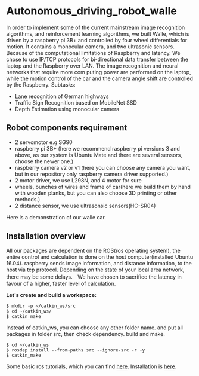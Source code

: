 # Autonomous_driving_robot_walle
In order to implement some of the current mainstream image recognition algorithms, and reinforcement learning algorithms, we built Walle, which is driven by a raspberry pi 3B+ and controlled by four wheel differentials for motion. It contains a monocular camera, and two ultrasonic sensors. Because of the computational limitations of Raspberry and latency. We chose to use IP/TCP protocols for bi-directional data transfer between the laptop and the Raspberry over LAN. The image recognition and neural networks that require more com puting power are performed on the laptop, while the motion control of the car and the camera angle shift are controlled by the Raspberry.
Subtasks:
- Lane recognition of German highways 
- Traffic Sign Recognition based on MobileNet SSD
- Depth Estimation using monocular camera


## Robot components requirement
- 2 servomotor e.g SG90
- raspberry pi 3B+ (here we recommend raspberry pi versions 3 and above, as our system is Ubuntu Mate and there are several sensors, choose the newer one.)
- raspberry camera v2 or v1 (here you can choose any camera you want, but in our repository only raspberry camera driver supported.)
- 2 motor driver, we use L298N, and 4 motor for sure
- wheels, bunches of wires and frame of car(here we build them by hand with wooden planks, but you can also choose 3D printing or other methods.)
- 2 distance sensor, we use ultrasonsic sensors(HC-SR04)

Here is a demonstration of our walle car.


## Installation overview
All our packages are dependent on the ROS(ros operating system), the entire control and calculation is done on the host computer(installed Ubuntu 16.04). raspberry sends image information, and distance information, to the host via tcp protocol. Depending on the state of your local area network, there may be some delays.　We have chosen to sacrifice the latency in favour of a higher, faster level of calculation.

**Let's create and build a workspace:**
```
$ mkdir -p ~/catkin_ws/src
$ cd ~/catkin_ws/
$ catkin_make
```
Instead of catkin_ws, you can choose any other folder name. and put all packages in folder src, then check dependency. build and make. 
```
$ cd ~/catkin_ws
$ rosdep install --from-paths src --ignore-src -r -y
$ catkin_make
```
Some basic ros tutorials, which you can find [here](https://wiki.ros.org/ROS/Tutorials). Installation is [here](https://wiki.ros.org/ROS/Installation).


